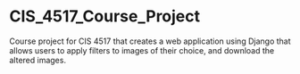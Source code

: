 # CIS_4517_Course_Project
Course project for CIS 4517 that creates a web application using Django that allows users to apply filters to images of their choice, and download the altered images.
